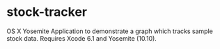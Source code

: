 stock-tracker
=============

OS X Yosemite Application to demonstrate a graph which tracks sample stock data. Requires Xcode 6.1 and Yosemite (10.10).
